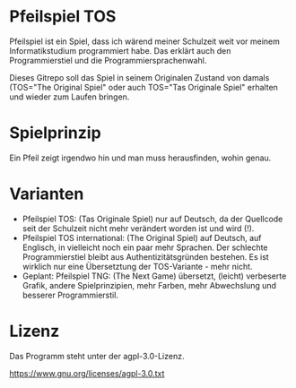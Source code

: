 # Pfeilspiel TOS

Pfeilspiel ist ein Spiel, dass ich wärend meiner Schulzeit weit vor meinem Informatikstudium programmiert habe. 
Das erklärt auch den Programmierstiel und die Programmiersprachenwahl.

Dieses Gitrepo soll das Spiel in seinem Originalen Zustand von damals (TOS="The Original Spiel" oder auch TOS="Tas Originale Spiel" erhalten und wieder zum Laufen bringen.

# Spielprinzip

Ein Pfeil zeigt irgendwo hin und man muss herausfinden, wohin genau.

# Varianten

 - Pfeilspiel TOS: (Tas Originale Spiel) nur auf Deutsch, da der Quellcode seit der Schulzeit nicht mehr verändert worden ist und wird (!).
 - Pfeilspiel TOS international: (The Original Spiel) auf Deutsch, auf Englisch, in vielleicht noch ein paar mehr Sprachen. Der schlechte Programmierstiel bleibt aus Authentizitätsgründen bestehen. Es ist wirklich nur eine Übersetztung der TOS-Variante - mehr nicht.
 - Geplant: Pfeilspiel TNG: (The Next Game) übersetzt, (leicht) verbeserte Grafik, andere Spielprinzipien, mehr Farben, mehr Abwechslung und besserer Programmierstil.
 
# Lizenz

Das Programm steht unter der agpl-3.0-Lizenz. 

https://www.gnu.org/licenses/agpl-3.0.txt
